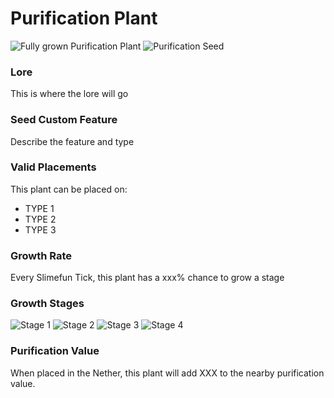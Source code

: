 # Purification Plant

![Fully grown Purification Plant](https://mc-heads.net/head/dff0e450b1bd59c2dc1e66d08202e8fa5d4839fd69e60491880a54dee0865ff8) ![Purification Seed](https://mc-heads.net/head/66bdd5e057eedf80b8e5a1e8243241bb91afffe1b65bf04d24647b3595969cb0)

### Lore

This is where the lore will go

### Seed Custom Feature

Describe the feature and type

### Valid Placements

This plant can be placed on:

* TYPE 1
* TYPE 2
* TYPE 3

### Growth Rate

Every Slimefun Tick, this plant has a xxx% chance to grow a stage

### Growth Stages

![Stage 1](https://mc-heads.net/head/dff0e450b1bd59c2dc1e66d08202e8fa5d4839fd69e60491880a54dee0865ff8) ![Stage 2](https://mc-heads.net/head/3589691376785c10327433e7810beef7912005c7517fd5d8977ed94078f56a14) ![Stage 3](https://mc-heads.net/head/b77ca14b50c10fa1bc8d71c0d61f9e3022dfba6bdd87440d32e50bd43136a99) ![Stage 4](https://mc-heads.net/head/1da103af6aecef119fd9a551232615ff1fae725bdeb36eeb611efadd3fcf6349)

### Purification Value

When placed in the Nether, this plant will add XXX to the nearby purification value.
